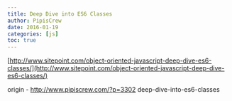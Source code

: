 ```yaml
---
title: Deep Dive into ES6 Classes
author: PipisCrew
date: 2016-01-19
categories: [js]
toc: true
---
```


[http://www.sitepoint.com/object-oriented-javascript-deep-dive-es6-classes/](http://www.sitepoint.com/object-oriented-javascript-deep-dive-es6-classes/)

origin - http://www.pipiscrew.com/?p=3302 deep-dive-into-es6-classes